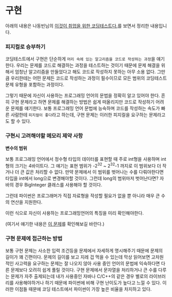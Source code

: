 # 구현

아래의 내용은 나동빈님의 [이것이 취업을 위한 코딩테스트다.](http://www.yes24.com/Product/Goods/91433923)를 보면서 정리한 내용입니다.

### 피지컬로 승부하기

코딩테스트에서 구현은 단순하게 `머리 속에 있는 알고리즘을 코드로 작성하는 과정`을 얘기한다. 우리는 문제를 코드로 해결하는 과정을 테스트하는 것이기 때문에 문제 해결을 위해서 엄청난 알고리즘을 만들었다고 해도 코드로 작성하지 못하는 아무 소용 없다. 그만큼 우리한테는 어떤 문제든 코드로 작성하는 과정이 필수이므로 모든 범위의 코딩테스트 문제 유형을 포함하는 과정이다.

그렇기 때문에 자신이 사용하는 프로그래밍 언어의 문법을 정확히 알고 있어야 한다. 흔히 구현 문제라고 하면 문제를 해결하는 방법은 쉽게 떠올리지만 코드로 작성하기 어려운 문제를 얘기한다. 보통 프로그래밍 언어 문법에 능숙하며 코드를 작성하는 속도가 빠른 사람한테 `피지컬이 좋다`라고 하는데, 구현 문제는 이러한 피지컬을 요구하는 문제라고도 할 수 있다.

### 구현시 고려해야할 메모리 제약 사항

**변수의 범위**

보통 프로그래밍 언어에서 정수형 타입의 데이터를 표현할 때 주로 int형을 사용하며 int형의 크기는 4바이트다. 그 얘기는 표현 범위가 -2<sup>32</sup> ~ 2<sup>32</sup>-1 까지로 이 범위보다 더 작거나 더 큰 값은 처리할 수 없다. 만약 문제에서 이 범위를 벗어나는 수를 다뤄야한다면 타입을 int에서 long으로 변경해야할 것이다. 그런데 long의 범위마저 벗어난다면? 자바의 경우 BigInteger 클래스를 사용해야 할 것이다.

그런데 파이썬은 프로그래머가 직접 자료형을 작성할 필요가 없을 뿐 아니라 매우 큰 수의 연산을 지원한다.

이런 식으로 자신이 사용하는 프로그래밍언어의 특징을 미리 확인해야한다.

(여기서 얘기한 내용은 [이 문제](https://www.acmicpc.net/problem/10757)를 확인해보길 바란다.)

### 구현 문제에 접근하는 방법

보통 구현 문제는 사소한 입력 조건등을 문제에서 자세하게 명시해주기 때문에 문제의 길이가 꽤 긴편이다. 문제의 길이를 보고 지레 겁 먹을 수 있는데 막상 읽어보면 고차원적인 사고력을 요구하는 문제는 잘 나오지 않아 사용 중인 언어의 문법에 익숙하다면 다른 문제보다 오려히 쉽게 풀릴 것이다. 구현 문제에서 문자열을 처리하거나 큰 수를 다루는 문제가 자주 출제되는데 내가 사용중인 자바나 C/C++의 같은 경우 별로의 라이브러리를 사용해야하거나 하기 때문에 파이썬에 비해 구현 난이도가 높다고 느낄 수 있다. 이러한 이점들 때문에 코딩 테스트에서 파이썬이 가장 높은 비율을 차지하고 있다.
